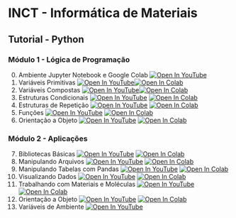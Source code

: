 # INCT - Informática de Materiais

## Tutorial - Python

### Módulo 1 - Lógica de Programação
0) Ambiente Jupyter Notebook e Google Colab [![Open In YouTube](https://img.shields.io/badge/YouTube-FF0000?style=for-the-badge&logo=youtube&logoColor=white)](https://www.youtube.com/watch?v=KDVBUPgVHgs)
1) Variáveis Primitivas [![Open In YouTube](https://img.shields.io/badge/YouTube-FF0000?style=for-the-badge&logo=youtube&logoColor=white)](https://www.youtube.com/watch?v=KDVBUPgVHgs)[![Open In Colab](https://colab.research.google.com/assets/colab-badge.svg)](https://colab.research.google.com/github/simcomat/INCT-MatInfo-Tutoriais/blob/main/notebooks/python_modulo1/01-VariaveisPrimitivas.ipynb)
2) Variáveis Compostas [![Open In YouTube](https://img.shields.io/badge/YouTube-FF0000?style=for-the-badge&logo=youtube&logoColor=white)](https://www.youtube.com/watch?v=KDVBUPgVHgs)[![Open In Colab](https://colab.research.google.com/assets/colab-badge.svg)](https://colab.research.google.com/github/simcomat/INCT-MatInfo-Tutoriais/blob/main/notebooks/python_modulo1/02-VariaveisCompostas.ipynb)
3) Estruturas Condicionais [![Open In YouTube](https://img.shields.io/badge/YouTube-FF0000?style=for-the-badge&logo=youtube&logoColor=white)](https://www.youtube.com/watch?v=KDVBUPgVHgs) [![Open In Colab](https://colab.research.google.com/assets/colab-badge.svg)](https://colab.research.google.com/github/simcomat/INCT-MatInfo-Tutoriais/blob/main/notebooks/python_modulo1/03-EstruturasCondicionais.ipynb)
4) Estruturas de Repetição [![Open In YouTube](https://img.shields.io/badge/YouTube-FF0000?style=for-the-badge&logo=youtube&logoColor=white)](https://www.youtube.com/watch?v=KDVBUPgVHgs) [![Open In Colab](https://colab.research.google.com/assets/colab-badge.svg)](https://colab.research.google.com/github/simcomat/INCT-MatInfo-Tutoriais/blob/main/notebooks/python_modulo1/04-EstruturasdeRepetica.ipynb)
5) Funções [![Open In YouTube](https://img.shields.io/badge/YouTube-FF0000?style=for-the-badge&logo=youtube&logoColor=white)](https://www.youtube.com/watch?v=KDVBUPgVHgs) [![Open In Colab](https://colab.research.google.com/assets/colab-badge.svg)](https://colab.research.google.com/github/simcomat/INCT-MatInfo-Tutoriais/blob/main/notebooks/python_modulo1/05-Funcoes.ipynb)
6) Orientação a Objeto [![Open In YouTube](https://img.shields.io/badge/YouTube-FF0000?style=for-the-badge&logo=youtube&logoColor=white)](https://www.youtube.com/watch?v=KDVBUPgVHgs) [![Open In Colab](https://colab.research.google.com/assets/colab-badge.svg)](https://colab.research.google.com/github/simcomat/INCT-MatInfo-Tutoriais/blob/main/notebooks/python_modulo1/06-POO.ipynb)

### Módulo 2 - Aplicações
7) Bibliotecas Básicas [![Open In YouTube](https://img.shields.io/badge/YouTube-FF0000?style=for-the-badge&logo=youtube&logoColor=white)](https://www.youtube.com/watch?v=KDVBUPgVHgs) [![Open In Colab](https://colab.research.google.com/assets/colab-badge.svg)](https://colab.research.google.com/github/simcomat/webminicurso_ai4physics/blob/main/notebooks/1-Classificacao.ipynb)
8) Manipulando Arquivos [![Open In YouTube](https://img.shields.io/badge/YouTube-FF0000?style=for-the-badge&logo=youtube&logoColor=white)](https://www.youtube.com/watch?v=KDVBUPgVHgs) [![Open In Colab](https://colab.research.google.com/assets/colab-badge.svg)](https://colab.research.google.com/github/simcomat/webminicurso_ai4physics/blob/main/notebooks/2-Regressao.ipynb)
9) Manipulando Tabelas com Pandas [![Open In YouTube](https://img.shields.io/badge/YouTube-FF0000?style=for-the-badge&logo=youtube&logoColor=white)](https://www.youtube.com/watch?v=KDVBUPgVHgs) [![Open In Colab](https://colab.research.google.com/assets/colab-badge.svg)](https://colab.research.google.com/github/simcomat/webminicurso_ai4physics/blob/main/notebooks/3-NaoSupervisionado_e_NLP.ipynb)
10) Visualizando Dados [![Open In YouTube](https://img.shields.io/badge/YouTube-FF0000?style=for-the-badge&logo=youtube&logoColor=white)](https://www.youtube.com/watch?v=KDVBUPgVHgs) [![Open In Colab](https://colab.research.google.com/assets/colab-badge.svg)](https://colab.research.google.com/github/simcomat/webminicurso_ai4physics/blob/main/notebooks/4-AprendizadoProfundo.ipynb)
11) Trabalhando com Materiais e Moléculas [![Open In YouTube](https://img.shields.io/badge/YouTube-FF0000?style=for-the-badge&logo=youtube&logoColor=white)](https://www.youtube.com/watch?v=KDVBUPgVHgs) [![Open In Colab](https://colab.research.google.com/assets/colab-badge.svg)](https://colab.research.google.com/github/simcomat/webminicurso_ai4physics/blob/main/notebooks/4-AprendizadoProfundo.ipynb)
12) Orientação a Objeto [![Open In YouTube](https://img.shields.io/badge/YouTube-FF0000?style=for-the-badge&logo=youtube&logoColor=white)](https://www.youtube.com/watch?v=KDVBUPgVHgs) [![Open In Colab](https://colab.research.google.com/assets/colab-badge.svg)](https://colab.research.google.com/github/simcomat/webminicurso_ai4physics/blob/main/notebooks/4-AprendizadoProfundo.ipynb)
13) Varíáveis de Ambiente [![Open In YouTube](https://img.shields.io/badge/YouTube-FF0000?style=for-the-badge&logo=youtube&logoColor=white)](https://www.youtube.com/watch?v=KDVBUPgVHgs)

